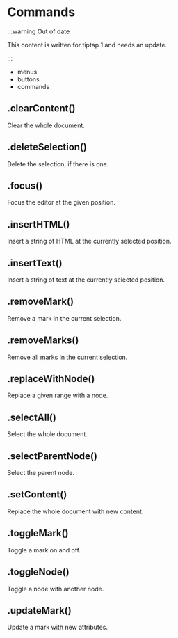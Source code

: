 # Commands

:::warning Out of date

This content is written for tiptap 1 and needs an update.

:::

- menus
- buttons
- commands

## .clearContent()

Clear the whole document.

## .deleteSelection()

Delete the selection, if there is one.

## .focus()

Focus the editor at the given position.

## .insertHTML()

Insert a string of HTML at the currently selected position.

## .insertText()

Insert a string of text at the currently selected position.

## .removeMark()

Remove a mark in the current selection.

## .removeMarks()

Remove all marks in the current selection.

## .replaceWithNode()

Replace a given range with a node.

## .selectAll()

Select the whole document.

## .selectParentNode()

Select the parent node.

## .setContent()

Replace the whole document with new content.

## .toggleMark()

Toggle a mark on and off.

## .toggleNode()

Toggle a node with another node.

## .updateMark()

Update a mark with new attributes.
